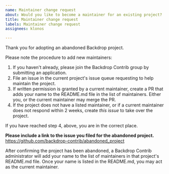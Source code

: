 ```yaml
---
name: Maintainer change request
about: Would you like to become a maintainer for an existing project?
title: Maintainer change request
labels: Maintainer change request
assignees: klonos

---
```


Thank you for adopting an abandoned Backdrop project. 

Please note the procedure to add new maintainers:

1. If you haven't already, please join the Backdrop Contrib group by submitting an application.
2. File an issue in the current project's issue queue requesting to help maintain the project.
3. If written permission is granted by a current maintainer, create a PR that adds your name to the README.md file in the list of maintainers. Either you, or the current maintainer may merge the PR.
4. If the project does not have a listed maintainer, or if a current maintainer does not respond within 2 weeks, create *this issue* to take over the project. 

If you have reached step 4, above, you are in the correct place.

**Please include a link to the issue you filed for the abandoned project.**
https://github.com/backdrop-contrib/abandoned_project

After confirming the project has been abandoned, a Backdrop Contrib administrator will add your name to the list of maintainers in that project's README.md file.  Once your name is listed in the README.md, you may act as the current maintainer.
